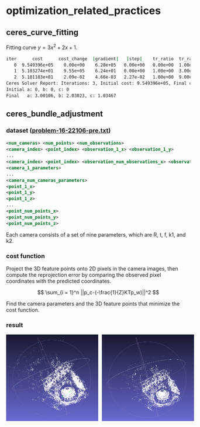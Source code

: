 # optimization_related_practices
## ceres_curve_fitting
Fitting curve $y = 3x^2+2x+1$.

```bash
iter      cost      cost_change  |gradient|   |step|    tr_ratio  tr_radius  ls_iter  iter_time  total_time
   0  9.549396e+05    0.00e+00    6.28e+05   0.00e+00   0.00e+00  1.00e+04        0    3.55e-03    5.89e-03
   1  5.103274e+01    9.55e+05    6.24e+01   0.00e+00   1.00e+00  3.00e+04        1    5.02e-03    1.11e-02
   2  5.101183e+01    2.09e-02    4.66e-03   2.27e-02   1.00e+00  9.00e+04        1    3.47e-03    1.46e-02
Ceres Solver Report: Iterations: 3, Initial cost: 9.549396e+05, Final cost: 5.101183e+01, Termination: CONVERGENCE
Initial a: 0, b: 0, c: 0
Final   a: 3.00106, b: 2.03023, c: 1.03467
```

## ceres_bundle_adjustment
### dataset ([problem-16-22106-pre.txt](http://grail.cs.washington.edu/projects/bal/dubrovnik.html))
```xml
<num_cameras> <num_points> <num_observations>
<camera_index> <point_index> <observation_1_x> <observation_1_y>
...
<camera_index> <point_index> <observation_num_observations_x> <observation_num_observations_y>
<camera_1_parameters>
...
<camera_num_cameras_parameters>
<point_1_x>
<point_1_y>
<point_1_z>
...
<point_num_points_x>
<point_num_points_y>
<point_num_points_z>
```
Each camera consists of a set of nine parameters, which are R, t, f, k1, and k2.

### cost function
Project the 3D feature points onto 2D pixels in the camera images, then compute the reprojection error by comparing the observed pixel coordinates with the predicted coordinates.

$$
\sum_{i = 1}^n ||p_c-(-\frac{1}{Z}KTp_w)||^2
$$

Find the camera parameters and the 3D feature points that minimize the cost function.

### result
<div style="display:flex;">
  <img src="images/before_ba.png" style="width:50%; margin-right:10px;">
  <img src="images/after_ba.png" style="width:50%;">
</div